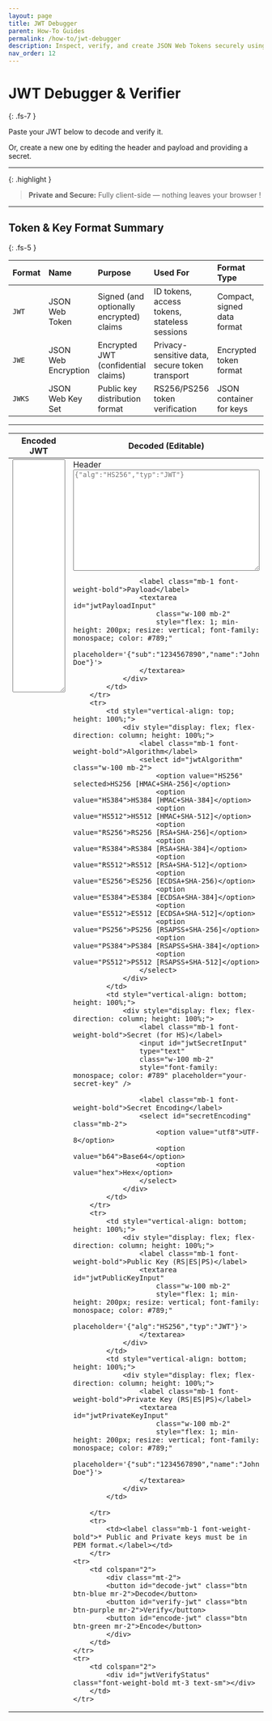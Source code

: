 ```yaml
---
layout: page
title: JWT Debugger
parent: How-To Guides
permalink: /how-to/jwt-debugger
description: Inspect, verify, and create JSON Web Tokens securely using all the following algorithms RSA, RSAPSS, HMAC, EC. Multi-algo, security-grade JWT debugger.
nav_order: 12
---
```


# JWT Debugger & Verifier
{: .fs-7 }

Paste your JWT below to decode and verify it.  

Or, create a new one by editing the header and payload and providing a secret.

---

{: .highlight }
> **Private and Secure:** Fully client-side — nothing leaves your browser !

---

## **Token & Key Format Summary**
{: .fs-5 }

| **Format** | **Name**              | **Purpose**                                         | **Used For**                                   | **Format Type**              | **Popularity**  |
|:-----------|:----------------------|:----------------------------------------------------|:-----------------------------------------------|:-----------------------------|:----------------|
| `JWT`      | JSON Web Token        | Signed (and optionally encrypted) claims            | ID tokens, access tokens, stateless sessions   | Compact, signed data format  | very high     |
| `JWE`      | JSON Web Encryption   | Encrypted JWT (confidential claims)                 | Privacy-sensitive data, secure token transport | Encrypted token format       | niche         |
| `JWKS`     | JSON Web Key Set      | Public key distribution format                      | RS256/PS256 token verification                 | JSON container for keys      | medium        |


---

<table class="w-100">
  <thead>
    <tr>
      <th style="width: 50%;"> Encoded JWT</th>
      <th style="width: 50%;"> Decoded (Editable)</th>
    </tr>
  </thead>
  <tbody>
        <tr>
            <td style="vertical-align: top;">
                <textarea id="jwtInput"
                    style="width: 100%; height: 100%; min-height: 460px; font-family: monospace; color: #789"
                    class="mb-2"
                    placeholder="Paste or generate JWT...">
                </textarea>
            </td>
            <td style="vertical-align: top; height: 100%;">
                <div style="display: flex; flex-direction: column; height: 100%;">
                    <label class="mb-1 font-weight-bold">Header</label>
                    <textarea id="jwtHeaderInput"
                    class="w-100 mb-2"
                    style="flex: 1; min-height: 200px; resize: vertical; font-family: monospace; color: #789;"
                    placeholder='{"alg":"HS256","typ":"JWT"}'></textarea>

                    <label class="mb-1 font-weight-bold">Payload</label>
                    <textarea id="jwtPayloadInput"
                        class="w-100 mb-2"
                        style="flex: 1; min-height: 200px; resize: vertical; font-family: monospace; color: #789;"
                        placeholder='{"sub":"1234567890","name":"John Doe"}'>
                    </textarea>
                </div>
            </td>
        </tr>
        <tr>
            <td style="vertical-align: top; height: 100%;">
                <div style="display: flex; flex-direction: column; height: 100%;">
                    <label class="mb-1 font-weight-bold">Algorithm</label>
                    <select id="jwtAlgorithm" class="w-100 mb-2">
                        <option value="HS256" selected>HS256 [HMAC+SHA-256]</option>
                        <option value="HS384">HS384 [HMAC+SHA-384]</option>
                        <option value="HS512">HS512 [HMAC+SHA-512]</option>
                        <option value="RS256">RS256 [RSA+SHA-256]</option>
                        <option value="RS384">RS384 [RSA+SHA-384]</option>
                        <option value="RS512">RS512 [RSA+SHA-512]</option>
                        <option value="ES256">ES256 [ECDSA+SHA-256)</option>
                        <option value="ES384">ES384 [ECDSA+SHA-384]</option>
                        <option value="ES512">ES512 [ECDSA+SHA-512]</option>
                        <option value="PS256">PS256 [RSAPSS+SHA-256]</option>
                        <option value="PS384">PS384 [RSAPSS+SHA-384]</option>
                        <option value="PS512">PS512 [RSAPSS+SHA-512]</option>
                    </select>
                </div>
            </td>
            <td style="vertical-align: bottom; height: 100%;">
                <div style="display: flex; flex-direction: column; height: 100%;">
                    <label class="mb-1 font-weight-bold">Secret (for HS)</label>
                    <input id="jwtSecretInput"
                    type="text"
                    class="w-100 mb-2"
                    style="font-family: monospace; color: #789" placeholder="your-secret-key" />

                    <label class="mb-1 font-weight-bold">Secret Encoding</label>
                    <select id="secretEncoding" class="mb-2">
                        <option value="utf8">UTF-8</option>
                        <option value="b64">Base64</option>
                        <option value="hex">Hex</option>
                    </select>
                </div>
            </td>
        </tr>
        <tr>
            <td style="vertical-align: bottom; height: 100%;">
                <div style="display: flex; flex-direction: column; height: 100%;">
                    <label class="mb-1 font-weight-bold">Public Key (RS|ES|PS)</label>
                    <textarea id="jwtPublicKeyInput"
                        class="w-100 mb-2"
                        style="flex: 1; min-height: 200px; resize: vertical; font-family: monospace; color: #789;"
                        placeholder='{"alg":"HS256","typ":"JWT"}'>
                    </textarea>
                </div>
            </td>
            <td style="vertical-align: bottom; height: 100%;">
                <div style="display: flex; flex-direction: column; height: 100%;">
                    <label class="mb-1 font-weight-bold">Private Key (RS|ES|PS)</label>
                    <textarea id="jwtPrivateKeyInput"
                        class="w-100 mb-2"
                        style="flex: 1; min-height: 200px; resize: vertical; font-family: monospace; color: #789;"
                        placeholder='{"sub":"1234567890","name":"John Doe"}'>
                    </textarea>
                </div>
            </td>
            
        </tr>
        <tr>
            <td><label class="mb-1 font-weight-bold">* Public and Private keys must be in PEM format.</label></td>
        </tr>
    <tr>
        <td colspan="2">
            <div class="mt-2">
            <button id="decode-jwt" class="btn btn-blue mr-2">Decode</button>
            <button id="verify-jwt" class="btn btn-purple mr-2">Verify</button>
            <button id="encode-jwt" class="btn btn-green mr-2">Encode</button>
            </div>
        </td>
    </tr>
    <tr>
        <td colspan="2">
            <div id="jwtVerifyStatus" class="font-weight-bold mt-3 text-sm"></div>
        </td>
    </tr>
  </tbody>
</table>

<script src="https://cdn.jsdelivr.net/npm/jsrsasign@10.8.6"></script>
<script src="/assets/js/jwt-debugger.js"></script>

